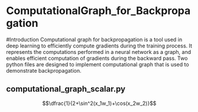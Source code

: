 # ComputationalGraph_for_Backpropagation

#Introduction
Computational graph for backpropagation is a tool used in deep learning to efficiently compute gradients 
during the training process. It represents the computations performed in a neural network as a graph, and 
enables efficient computation of gradients during the backward pass.
Two python files are designed to implement computational graph that is used to demonstrate backpropagation. 

## computational_graph_scalar.py
$$\dfrac{1}{2+\sin^2(x_1w_1)+\cos(x_2w_2)}$$
